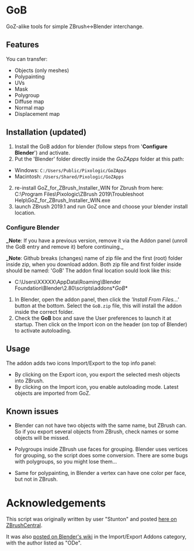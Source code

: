 # GoB

GoZ-alike tools for simple ZBrush<->Blender interchange.


## Features

You can transfer:
* Objects (only meshes)
* Polypainting
* UVs
* Mask
* Polygroup
* Diffuse map
* Normal map
* Displacement map



## Installation (updated)
1. Install the GoB addon for blender (follow steps from '**Configure Blender**') and activate.
1. Put the 'Blender' folder directly inside the _GoZApps_ folder at this path:
  * Windows: `C:/Users/Public/Pixologic/GoZApps`
  * Macintosh: `/Users/Shared/Pixologic/GoZApps`
2. re-install GoZ_for_ZBrush_Installer_WIN for Zbrush from here:
C:\Program Files\Pixologic\ZBrush 2019\Troubleshoot Help\GoZ_for_ZBrush_Installer_WIN.exe
3. launch ZBrush 2019.1 and run GoZ once and choose your blender install location.

### Configure Blender
**_Note**: If you have a previous version, remove it via the Addon panel (unroll the GoB entry and remove it) before continuing._

**_Note**: Github breaks (changes) name of zip file and the first (root) folder inside zip, when you download addon. Both zip file and first folder inside should be named: 'GoB'
The addon final location sould look like this:
* C:\Users\XXXXX\AppData\Roaming\Blender Foundation\Blender\2.80\scripts\addons\**GoB**

1. In Blender, open the addon panel, then click the _'Install From Files...'_ button at the bottom. Select the `GoB.zip` file, this will install the addon inside the correct folder.
3. Check the **GoB** box and save the User preferences to launch it at startup. Then click on the Import icon on the header (on top of Blender) to activate autoloading.


## Usage

The addon adds two icons Import/Export to the top info panel:
* By clicking on the Export icon, you export the selected mesh objects into ZBrush.
* By clicking on the Import icon, you enable  autoloading mode. Latest objects are imported from GoZ.

## Known issues

* Blender can not have two objects with the same name, but ZBrush can. So if you export several objects from ZBrush, check names or some objects will be missed.

* Polygroups inside ZBrush use faces for grouping. Blender uses vertices for grouping, so the script does some conversion. There are some bugs with polygroups, so you might lose them...
* Same for polypainting, in Blender a vertex can have one color per face, but not in ZBrush.


# Acknowledgements

This script was originally written by user "Stunton" and posted [here on ZBrushCentral](http://www.zbrushcentral.com/showthread.php?127419-GoB-an-unofficial-GoZ-for-Blender).

It was also [posted on Blender's wiki](https://en.blender.org/index.php/Extensions:2.6/Py/Scripts/Import-Export/GoB_ZBrush_import_export) in the Import/Export Addons category, with the author listed as "ODe".

